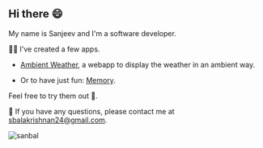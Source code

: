 ## Hi there 😄

My name is Sanjeev and I'm a software developer.

👨‍💻 I've created a few apps. 

   * [Ambient Weather](https://sanjeev-ba.github.io/ambient-weather/), a webapp to display the weather in an ambient way.

   * Or to have just fun: [Memory](https://sanjeev-ba.github.io/memory-app/).

Feel free to try them out 🙂.

📧 If you have any questions, please contact me at sbalakrishnan24@gmail.com.

<p align="left"> <img src=https://komarev.com/ghpvc/?username=sanjeev-ba alt=sanbal> </p>
